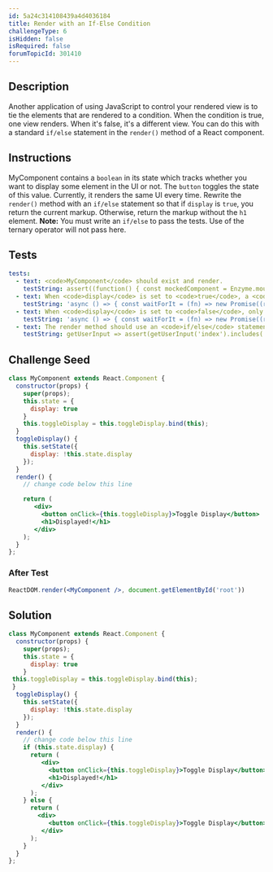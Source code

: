 ```yaml
---
id: 5a24c314108439a4d4036184
title: Render with an If-Else Condition
challengeType: 6
isHidden: false
isRequired: false
forumTopicId: 301410
---
```


## Description
<section id='description'>
Another application of using JavaScript to control your rendered view is to tie the elements that are rendered to a condition. When the condition is true, one view renders. When it's false, it's a different view. You can do this with a standard <code>if/else</code> statement in the <code>render()</code> method of a React component.
</section>

## Instructions
<section id='instructions'>
MyComponent contains a <code>boolean</code> in its state which tracks whether you want to display some element in the UI or not. The <code>button</code> toggles the state of this value. Currently, it renders the same UI every time. Rewrite the <code>render()</code> method with an <code>if/else</code> statement so that if <code>display</code> is <code>true</code>, you return the current markup. Otherwise, return the markup without the <code>h1</code> element.
<strong>Note:</strong>&nbsp;You must write an <code>if/else</code> to pass the tests. Use of the ternary operator will not pass here.
</section>

## Tests
<section id='tests'>

```yml
tests:
  - text: <code>MyComponent</code> should exist and render.
    testString: assert((function() { const mockedComponent = Enzyme.mount(React.createElement(MyComponent)); return mockedComponent.find('MyComponent').length === 1; })());
  - text: When <code>display</code> is set to <code>true</code>, a <code>div</code>, <code>button</code>, and <code>h1</code> should render.
    testString: 'async () => { const waitForIt = (fn) => new Promise((resolve, reject) => setTimeout(() => resolve(fn()), 250)); const mockedComponent = Enzyme.mount(React.createElement(MyComponent)); const state_1 = () => { mockedComponent.setState({display: true}); return waitForIt(() => mockedComponent )}; const updated = await state_1(); assert(mockedComponent.find(''div'').length === 1 && mockedComponent.find(''div'').children().length === 2 && mockedComponent.find(''button'').length === 1 && mockedComponent.find(''h1'').length === 1); }; '
  - text: When <code>display</code> is set to <code>false</code>, only a <code>div</code> and <code>button</code> should render.
    testString: 'async () => { const waitForIt = (fn) => new Promise((resolve, reject) => setTimeout(() => resolve(fn()), 250)); const mockedComponent = Enzyme.mount(React.createElement(MyComponent)); const state_1 = () => { mockedComponent.setState({display: false}); return waitForIt(() => mockedComponent )}; const updated = await state_1(); assert(mockedComponent.find(''div'').length === 1 && mockedComponent.find(''div'').children().length === 1 && mockedComponent.find(''button'').length === 1 && mockedComponent.find(''h1'').length === 0); }; '
  - text: The render method should use an <code>if/else</code> statement to check the condition of <code>this.state.display</code>.
    testString: getUserInput => assert(getUserInput('index').includes('if') && getUserInput('index').includes('else'));

```

</section>

## Challenge Seed
<section id='challengeSeed'>

<div id='jsx-seed'>

```jsx
class MyComponent extends React.Component {
  constructor(props) {
    super(props);
    this.state = {
      display: true
    }
    this.toggleDisplay = this.toggleDisplay.bind(this);
  }
  toggleDisplay() {
    this.setState({
      display: !this.state.display
    });
  }
  render() {
    // change code below this line

    return (
       <div>
         <button onClick={this.toggleDisplay}>Toggle Display</button>
         <h1>Displayed!</h1>
       </div>
    );
  }
};
```

</div>


### After Test
<div id='jsx-teardown'>

```jsx
ReactDOM.render(<MyComponent />, document.getElementById('root'))
```

</div>

</section>

## Solution
<section id='solution'>


```jsx
class MyComponent extends React.Component {
  constructor(props) {
    super(props);
    this.state = {
      display: true
    }
 this.toggleDisplay = this.toggleDisplay.bind(this);
 }
  toggleDisplay() {
    this.setState({
      display: !this.state.display
    });
  }
  render() {
    // change code below this line
    if (this.state.display) {
      return (
         <div>
           <button onClick={this.toggleDisplay}>Toggle Display</button>
           <h1>Displayed!</h1>
         </div>
      );
    } else {
      return (
        <div>
           <button onClick={this.toggleDisplay}>Toggle Display</button>
         </div>
      );
    }
  }
};
```

</section>
